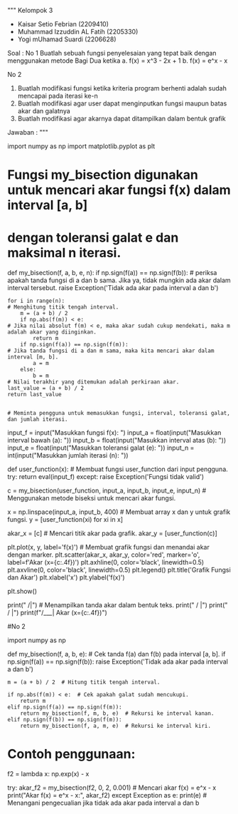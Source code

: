 """
Kelompok 3

- Kaisar Setio Febrian       (2209410)
- Muhammad Izzuddin AL Fatih (2205330)
- Yogi mUhamad Suardi        (2206628)

Soal :
No 1
Buatlah sebuah fungsi penyelesaian yang tepat baik dengan menggunakan metode Bagi Dua ketika
a. f(x) = x^3 - 2x + 1
b. f(x) = e^x - x

No 2
1. Buatlah modifikasi fungsi ketika kriteria program berhenti adalah sudah mencapai pada iterasi ke-n
2. Buatlah modifikasi agar user dapat menginputkan fungsi maupun batas akar dan galatnya
3. Buatlah modifikasi agar akarnya dapat ditampilkan dalam bentuk grafik

Jawaban :
"""

import numpy as np
import matplotlib.pyplot as plt

# Fungsi my_bisection digunakan untuk mencari akar fungsi f(x) dalam interval [a, b]
# dengan toleransi galat e dan maksimal n iterasi.
def my_bisection(f, a, b, e, n):
    if np.sign(f(a)) == np.sign(f(b)):                                       # periksa apakah tanda fungsi di a dan b sama. Jika ya, tidak mungkin ada akar dalam interval tersebut.
        raise Exception('Tidak ada akar pada interval a dan b')

    for i in range(n):                                                       # Menghitung titik tengah interval.
        m = (a + b) / 2
        if np.abs(f(m)) < e:                                                 # Jika nilai absolut f(m) < e, maka akar sudah cukup mendekati, maka m adalah akar yang diinginkan.
            return m
        if np.sign(f(a)) == np.sign(f(m)):                                   # Jika tanda fungsi di a dan m sama, maka kita mencari akar dalam interval [m, b].
            a = m
        else:
            b = m                                                            # Nilai terakhir yang ditemukan adalah perkiraan akar.
    last_value = (a + b) / 2
    return last_value

                                                                             # Meminta pengguna untuk memasukkan fungsi, interval, toleransi galat, dan jumlah iterasi.
input_f = input("Masukkan fungsi f(x): ")
input_a = float(input("Masukkan interval bawah (a): "))
input_b = float(input("Masukkan interval atas (b): "))
input_e = float(input("Masukkan toleransi galat (e): "))
input_n = int(input("Masukkan jumlah iterasi (n): "))

def user_function(x):                                                        # Membuat fungsi user_function dari input pengguna.
    try:
        return eval(input_f)
    except:
        raise Exception('Fungsi tidak valid')

c = my_bisection(user_function, input_a, input_b, input_e, input_n)          # Menggunakan metode biseksi untuk mencari akar fungsi.

x = np.linspace(input_a, input_b, 400)                                       # Membuat array x dan y untuk grafik fungsi.
y = [user_function(xi) for xi in x]

akar_x = [c]                                                                 # Mencari titik akar pada grafik.
akar_y = [user_function(c)]

plt.plot(x, y, label='f(x)')                                                 # Membuat grafik fungsi dan menandai akar dengan marker.
plt.scatter(akar_x, akar_y, color='red', marker='o', label=f'Akar (x={c:.4f})')
plt.axhline(0, color='black', linewidth=0.5)
plt.axvline(0, color='black', linewidth=0.5)
plt.legend()
plt.title('Grafik Fungsi dan Akar')
plt.xlabel('x')
plt.ylabel('f(x)')

plt.show()

print("   /|")                                                               # Menampilkan tanda akar dalam bentuk teks.
print("  / |")
print(" /  |")
print(f"/___| Akar (x={c:.4f})")

#No 2

import numpy as np

def my_bisection(f, a, b, e):
    # Cek tanda f(a) dan f(b) pada interval [a, b].
    if np.sign(f(a)) == np.sign(f(b)):
        raise Exception('Tidak ada akar pada interval a dan b')
    
    m = (a + b) / 2  # Hitung titik tengah interval.
    
    if np.abs(f(m)) < e:  # Cek apakah galat sudah mencukupi.
        return m
    elif np.sign(f(a)) == np.sign(f(m)):
        return my_bisection(f, m, b, e)  # Rekursi ke interval kanan.
    elif np.sign(f(b)) == np.sign(f(m)):
        return my_bisection(f, a, m, e)  # Rekursi ke interval kiri.

# Contoh penggunaan:
f2 = lambda x: np.exp(x) - x

try:
    akar_f2 = my_bisection(f2, 0, 2, 0.001)  # Mencari akar f(x) = e^x - x
    print("Akar f(x) = e^x - x:", akar_f2)
except Exception as e:
    print(e)  # Menangani pengecualian jika tidak ada akar pada interval a dan b
